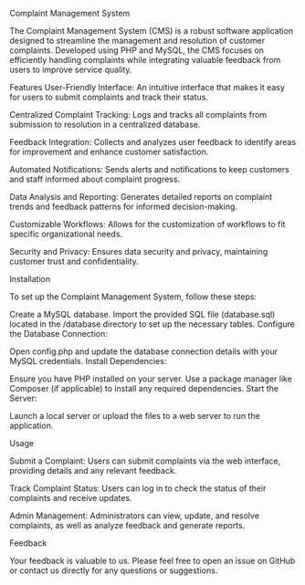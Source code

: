 Complaint Management System

The Complaint Management System (CMS) is a robust software application designed to streamline the management and resolution of customer complaints. Developed using PHP and MySQL, the CMS focuses on efficiently handling complaints while integrating valuable feedback from users to improve service quality.

Features
User-Friendly Interface: An intuitive interface that makes it easy for users to submit complaints and track their status.

Centralized Complaint Tracking: Logs and tracks all complaints from submission to resolution in a centralized database.

Feedback Integration: Collects and analyzes user feedback to identify areas for improvement and enhance customer satisfaction.

Automated Notifications: Sends alerts and notifications to keep customers and staff informed about complaint progress.

Data Analysis and Reporting: Generates detailed reports on complaint trends and feedback patterns for informed decision-making.

Customizable Workflows: Allows for the customization of workflows to fit specific organizational needs.

Security and Privacy: Ensures data security and privacy, maintaining customer trust and confidentiality.

Installation

To set up the Complaint Management System, follow these steps:

Create a MySQL database.
Import the provided SQL file (database.sql) located in the /database directory to set up the necessary tables.
Configure the Database Connection:

Open config.php and update the database connection details with your MySQL credentials.
Install Dependencies:

Ensure you have PHP installed on your server.
Use a package manager like Composer (if applicable) to install any required dependencies.
Start the Server:

Launch a local server or upload the files to a web server to run the application.

Usage

Submit a Complaint: Users can submit complaints via the web interface, providing details and any relevant feedback.

Track Complaint Status: Users can log in to check the status of their complaints and receive updates.

Admin Management: Administrators can view, update, and resolve complaints, as well as analyze feedback and generate reports.

Feedback

Your feedback is valuable to us. Please feel free to open an issue on GitHub or contact us directly for any questions or suggestions.
